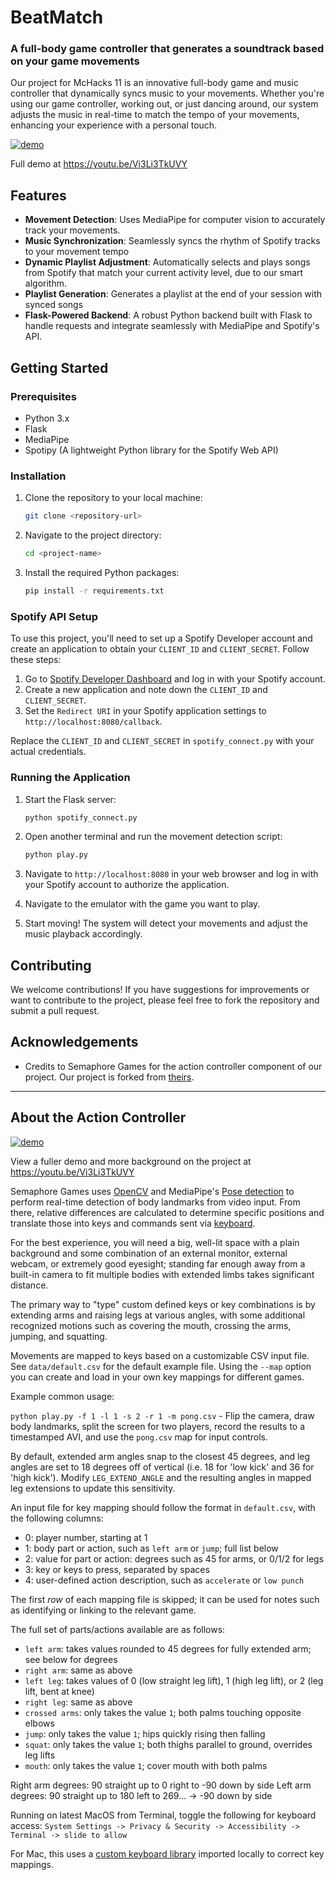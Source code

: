 # BeatMatch

### A full-body game controller that generates a soundtrack based on your game movements

Our project for McHacks 11 is an innovative full-body game and music controller that dynamically syncs music to your movements. Whether you're using our game controller, working out, or just dancing around, our system adjusts the music in real-time to match the tempo of your movements, enhancing your experience with a personal touch.

[![demo](demo.gif)](https://youtu.be/Vi3Li3TkUVY)

Full demo at https://youtu.be/Vi3Li3TkUVY

## Features

- **Movement Detection**: Uses MediaPipe for computer vision to accurately track your movements.
- **Music Synchronization**: Seamlessly syncs the rhythm of Spotify tracks to your movement tempo
- **Dynamic Playlist Adjustment**: Automatically selects and plays songs from Spotify that match your current activity level, due to our smart algorithm.
- **Playlist Generation**: Generates a playlist at the end of your session with synced songs
- **Flask-Powered Backend**: A robust Python backend built with Flask to handle requests and integrate seamlessly with MediaPipe and Spotify's API.

## Getting Started

### Prerequisites

- Python 3.x
- Flask
- MediaPipe
- Spotipy (A lightweight Python library for the Spotify Web API)

### Installation

1. Clone the repository to your local machine:

    ```bash
    git clone <repository-url>
    ```

2. Navigate to the project directory:

    ```bash
    cd <project-name>
    ```

3. Install the required Python packages:

    ```bash
    pip install -r requirements.txt
    ```

### Spotify API Setup

To use this project, you'll need to set up a Spotify Developer account and create an application to obtain your `CLIENT_ID` and `CLIENT_SECRET`. Follow these steps:

1. Go to [Spotify Developer Dashboard](https://developer.spotify.com/dashboard/applications) and log in with your Spotify account.
2. Create a new application and note down the `CLIENT_ID` and `CLIENT_SECRET`.
3. Set the `Redirect URI` in your Spotify application settings to `http://localhost:8080/callback`.

Replace the `CLIENT_ID` and `CLIENT_SECRET` in `spotify_connect.py` with your actual credentials.

### Running the Application

1. Start the Flask server:

    ```bash
    python spotify_connect.py
    ```

2. Open another terminal and run the movement detection script:

    ```bash
    python play.py
    ```

3. Navigate to `http://localhost:8080` in your web browser and log in with your Spotify account to authorize the application.

4. Navigate to the emulator with the game you want to play.

5. Start moving! The system will detect your movements and adjust the music playback accordingly.

## Contributing

We welcome contributions! If you have suggestions for improvements or want to contribute to the project, please feel free to fork the repository and submit a pull request.

## Acknowledgements

- Credits to Semaphore Games for the action controller component of our 
project. Our project is forked from [theirs](https://github.com/everythingishacked/Gamebody).

---

## About the Action Controller

[![demo](demo.gif)](https://youtu.be/Vi3Li3TkUVY)

View a fuller demo and more background on the project at https://youtu.be/Vi3Li3TkUVY

Semaphore Games uses [OpenCV](https://github.com/opencv/opencv-python) and MediaPipe's [Pose detection](https://google.github.io/mediapipe/solutions/pose.html#python-solution-api) to perform real-time detection of body landmarks from video input. From there, relative differences are calculated to determine specific positions and translate those into keys and commands sent via [keyboard](https://github.com/boppreh/keyboard).

For the best experience, you will need a big, well-lit space with a plain background and some combination of an external monitor, external webcam, or extremely good eyesight; standing far enough away from a built-in camera to fit multiple bodies with extended limbs takes significant distance.

The primary way to "type" custom defined keys or key combinations is by extending arms and raising legs at various angles, with some additional recognized motions such as covering the mouth, crossing the arms, jumping, and squatting.

Movements are mapped to keys based on a customizable CSV input file. See `data/default.csv` for the default example file. Using the `--map` option you can create and load in your own key mappings for different games.

Example common usage:

`python play.py -f 1 -l 1 -s 2 -r 1 -m pong.csv` - Flip the camera, draw body 
landmarks, split the screen for two players, record the results to a timestamped AVI, and use the `pong.csv` map for input controls.

By default, extended arm angles snap to the closest 45 degrees, and leg angles are set to 18 degrees off of vertical (i.e. 18 for 'low kick' and 36 for 'high kick'). Modify `LEG_EXTEND_ANGLE` and the resulting angles in mapped leg extensions to update this sensitivity.

An input file for key mapping should follow the format in `default.csv`, with the following columns:

- 0: player number, starting at 1
- 1: body part or action, such as `left arm` or `jump`; full list below
- 2: value for part or action: degrees such as 45 for arms, or 0/1/2 for legs
- 3: key or keys to press, separated by spaces
- 4: user-defined action description, such as `accelerate` or `low punch`

The first _row_ of each mapping file is skipped; it can be used for notes such as identifying or linking to the relevant game.

The full set of parts/actions available are as follows:
- `left arm`: takes values rounded to 45 degrees for fully extended arm; see below for 
degrees
- `right arm`: same as above
- `left leg`: takes values of 0 (low straight leg lift), 1 (high leg lift), or 2 (leg lift, 
bent at knee)
- `right leg`: same as above
- `crossed arms`: only takes the value `1`; both palms touching opposite elbows
- `jump`: only takes the value `1`; hips quickly rising then falling
- `squat`: only takes the value `1`; both thighs parallel to ground, overrides leg lifts
- `mouth`: only takes the value `1`; cover mouth with both palms

Right arm degrees: 90 straight up to 0 right to -90 down by side
Left arm degrees: 90 straight up to 180 left to 269... -> -90 down by side

Running on latest MacOS from Terminal, toggle the following for keyboard access:
`System Settings -> Privacy & Security -> Accessibility -> Terminal -> slide to allow`

For Mac, this uses a [custom keyboard library](https://github.com/everythingishacked/keyboard) imported locally to correct key mappings.
